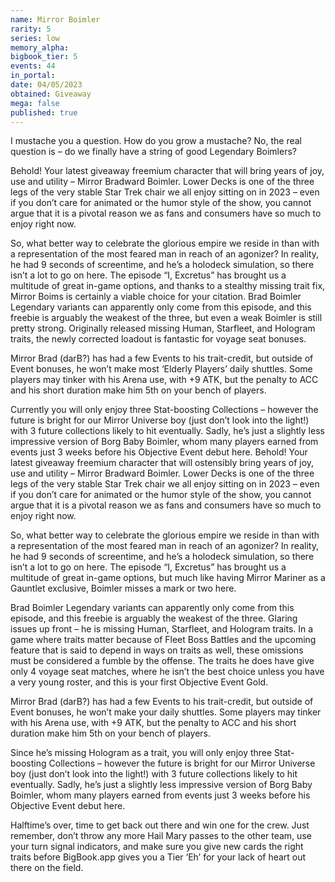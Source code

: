 ```yaml
---
name: Mirror Boimler
rarity: 5
series: low
memory_alpha:
bigbook_tier: 5
events: 44
in_portal:
date: 04/05/2023
obtained: Giveaway
mega: false
published: true
---
```


I mustache you a question.  How do you grow a mustache? No, the real question is – do we finally have a string of good Legendary Boimlers?

Behold! Your latest giveaway freemium character that will bring years of joy, use and utility – Mirror Bradward Boimler.  Lower Decks is one of the three legs of the very stable Star Trek chair we all enjoy sitting on in 2023 – even if you don’t care for animated or the humor style of the show, you cannot argue that it is a pivotal reason we as fans and consumers have so much to enjoy right now.

So, what better way to celebrate the glorious empire we reside in than with a representation of the most feared man in reach of an agonizer? In reality, he had 9 seconds of screentime, and he’s a holodeck simulation, so there isn’t a lot to go on here. The episode “I, Excretus” has brought us a multitude of great in-game options, and thanks to a stealthy missing trait fix, Mirror Boims is certainly a viable choice for your citation.  Brad Boimler Legendary variants can apparently only come from this episode, and this freebie is arguably the weakest of the three, but even a weak Boimler is still pretty strong.  Originally released missing Human, Starfleet, and Hologram traits, the newly corrected loadout is fantastic for voyage seat bonuses.  

Mirror Brad (darB?) has had a few Events to his trait-credit, but outside of Event bonuses, he won’t make most ‘Elderly Players’ daily shuttles.  Some players may tinker with his Arena use, with +9 ATK, but the penalty to ACC and his short duration make him 5th on your bench of players. 

Currently you will only enjoy three Stat-boosting Collections – however the future is bright for our Mirror Universe boy (just don’t look into the light!) with 3 future collections likely to hit eventually.  Sadly, he’s just a slightly less impressive version of Borg Baby Boimler, whom many players earned from events just 3 weeks before his Objective Event debut here.
Behold! Your latest giveaway freemium character that will ostensibly bring years of joy, use and utility – Mirror Bradward Boimler.  Lower Decks is one of the three legs of the very stable Star Trek chair we all enjoy sitting on in 2023 – even if you don’t care for animated or the humor style of the show, you cannot argue that it is a pivotal reason we as fans and consumers have so much to enjoy right now.

So, what better way to celebrate the glorious empire we reside in than with a representation of the most feared man in reach of an agonizer? In reality, he had 9 seconds of screentime, and he’s a holodeck simulation, so there isn’t a lot to go on here. The episode “I, Excretus” has brought us a multitude of great in-game options, but much like having Mirror Mariner as a Gauntlet exclusive, Boimler misses a mark or two here.  

Brad Boimler Legendary variants can apparently only come from this episode, and this freebie is arguably the weakest of the three.  Glaring issues up front – he is missing Human, Starfleet, and Hologram traits.  In a game where traits matter because of Fleet Boss Battles and the upcoming feature that is said to depend in ways on traits as well, these omissions must be considered a fumble by the offense.  The traits he does have give only 4 voyage seat matches, where he isn’t the best choice unless you have a very young roster, and this is your first Objective Event Gold.

Mirror Brad (darB?) has had a few Events to his trait-credit, but outside of Event bonuses, he won’t make your daily shuttles.  Some players may tinker with his Arena use, with +9 ATK, but the penalty to ACC and his short duration make him 5th on your bench of players. 

Since he’s missing Hologram as a trait, you will only enjoy three Stat-boosting Collections – however the future is bright for our Mirror Universe boy (just don’t look into the light!) with 3 future collections likely to hit eventually.  Sadly, he’s just a slightly less impressive version of Borg Baby Boimler, whom many players earned from events just 3 weeks before his Objective Event debut here.

Halftime’s over, time to get back out there and win one for the crew.  Just remember, don’t throw any more Hail Mary passes to the other team, use your turn signal indicators, and make sure you give new cards the right traits before BigBook.app gives you a Tier ‘Eh’ for your lack of heart out there on the field.
